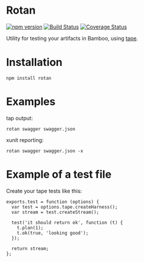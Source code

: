 Rotan
=====

[![npm version][npm-badge]][npm-url]
[![Build Status][travis-badge]][travis-url]
[![Coverage Status][coveralls-badge]][coveralls-url]

Utility for testing your artifacts in Bamboo, using [tape](https://www.npmjs.com/package/tape).

# Installation

```
npm install rotan
```

# Examples

tap output:

```
rotan swagger swagger.json
```

xunit reporting:

```
rotan swagger swagger.json -x
```


# Example of a test file

Create your tape tests like this:

```
exports.test = function (options) {
  var test = options.tape.createHarness();
  var stream = test.createStream();

  test('it should return ok', function (t) {
    t.plan(1);
    t.ok(true, 'looking good');
  });

  return stream;
};
```


[npm-badge]: https://badge.fury.io/js/rotan.svg
[npm-url]: https://badge.fury.io/js/rotan
[travis-badge]: https://travis-ci.org/orangewise/rotan.svg?branch=master
[travis-url]: https://travis-ci.org/orangewise/rotan
[coveralls-badge]: https://coveralls.io/repos/github/orangewise/rotan/badge.svg?branch=master
[coveralls-url]: https://coveralls.io/github/orangewise/rotan?branch=master
